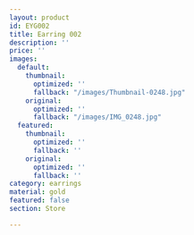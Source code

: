 ```yaml
---
layout: product
id: EYG002
title: Earring 002
description: ''
price: ''
images:
  default:
    thumbnail:
      optimized: ''
      fallback: "/images/Thumbnail-0248.jpg"
    original:
      optimized: ''
      fallback: "/images/IMG_0248.jpg"
  featured:
    thumbnail:
      optimized: ''
      fallback: ''
    original:
      optimized: ''
      fallback: ''
category: earrings
material: gold
featured: false
section: Store

---
```

